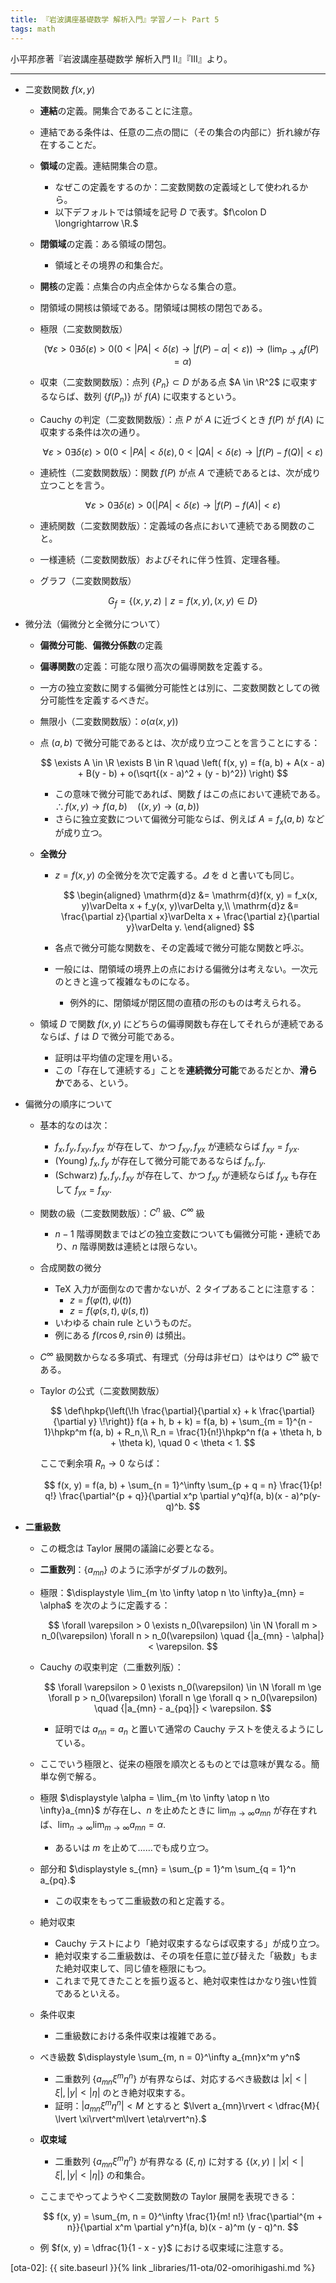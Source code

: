 ```yaml
---
title: 『岩波講座基礎数学 解析入門』学習ノート Part 5
tags: math
---
```


小平邦彦著『岩波講座基礎数学 解析入門 II』『III』より。

----

* 二変数関数 $f(x, y)$
  * **連結**の定義。開集合であることに注意。
  * 連結である条件は、任意の二点の間に（その集合の内部に）折れ線が存在することだ。
  * **領域**の定義。連結開集合の意。
    * なぜこの定義をするのか：二変数関数の定義域として使われるから。
    * 以下デフォルトでは領域を記号 $D$ で表す。$f\colon D \longrightarrow \R.$
  * **閉領域**の定義：ある領域の閉包。
    * 領域とその境界の和集合だ。
  * **開核**の定義：点集合の内点全体からなる集合の意。
  * 閉領域の開核は領域である。閉領域は開核の閉包である。
  * 極限（二変数関数版）

    $$
    \left(
      \forall \varepsilon > 0 \exists \delta(\varepsilon) > 0
      \left(
        0 < {|PA|} < \delta(\varepsilon)
        \rightarrow
        {|f(P) - \alpha|} < \varepsilon
      \right)
    \right)
    \rightarrow
    \left(\lim_{P \to A}f(P) = \alpha\right)
    $$

  * 収束（二変数関数版）：点列 $\lbrace P_n\rbrace \subset D$ がある点 $A \in \R^2$ に収束するならば、数列
    $\lbrace f(P_n)\rbrace$ が $f(A)$ に収束するという。
  * Cauchy の判定（二変数関数版）：点 $P$ が $A$ に近づくとき $f(P)$ が $f(A)$ に収束する条件は次の通り。

    $$
    \forall \varepsilon > 0 \exists \delta(\varepsilon) > 0
      \left(
        0 < {|PA|} < \delta(\varepsilon), 0 < {|QA|} < \delta(\varepsilon)
        \rightarrow
        {|f(P) - f(Q)|} < \varepsilon
      \right)
    $$

  * 連続性（二変数関数版）：関数 $f(P)$ が点 $A$ で連続であるとは、次が成り立つことを言う。

    $$
    \forall \varepsilon > 0 \exists \delta(\varepsilon) > 0
    \left(
      {|PA|} < \delta(\varepsilon)
      \rightarrow
      {|f(P) - f(A)|} < \varepsilon
    \right)
    $$

  * 連続関数（二変数関数版）：定義域の各点において連続である関数のこと。
  * 一様連続（二変数関数版）およびそれに伴う性質、定理各種。
  * グラフ（二変数関数版）

    $$
    G_f = \lbrace (x, y, z) \mid z = f(x, y), (x, y) \in D\rbrace
    $$

* 微分法（偏微分と全微分について）
  * **偏微分可能**、**偏微分係数**の定義
  * **偏導関数**の定義：可能な限り高次の偏導関数を定義する。
  * 一方の独立変数に関する偏微分可能性とは別に、二変数関数としての微分可能性を定義するべきだ。
  * 無限小（二変数関数版）：$o(\alpha(x, y))$
  * 点 $(a, b)$ で微分可能であるとは、次が成り立つことを言うことにする：

    $$
    \exists A \in \R \exists B \in R
    \quad
    \left(
        f(x, y) = f(a, b) + A(x - a) + B(y - b) + o(\sqrt{(x - a)^2 + (y - b)^2})
    \right)
    $$

    * この意味で微分可能であれば、関数 $f$ はこの点において連続である。$\therefore f(x, y) \to f(a, b)\quad((x, y) \to (a, b))$
    * さらに独立変数について偏微分可能ならば、例えば $A = f_x(a, b)$ などが成り立つ。
  * **全微分**
    * $z = f(x, y)$ の全微分を次で定義する。$\varDelta$ を $\mathrm{d}$ と書いても同じ。

       $$
       \begin{aligned}
       \mathrm{d}z &= \mathrm{d}f(x, y) = f_x(x, y)\varDelta x + f_y(x, y)\varDelta y,\\
       \mathrm{d}z &= \frac{\partial z}{\partial x}\varDelta x + \frac{\partial z}{\partial y}\varDelta y.
       \end{aligned}
       $$

    * 各点で微分可能な関数を、その定義域で微分可能な関数と呼ぶ。
    * 一般には、閉領域の境界上の点における偏微分は考えない。一次元のときと違って複雑なものになる。
      * 例外的に、閉領域が閉区間の直積の形のものは考えられる。
  * 領域 $D$ で関数 $f(x, y)$ にどちらの偏導関数も存在してそれらが連続であるならば、$f$ は $D$ で微分可能である。
    * 証明は平均値の定理を用いる。
    * この「存在して連続する」ことを**連続微分可能**であるだとか、**滑らか**である、という。
* 偏微分の順序について
  * 基本的なのは次：
    * $f_x, f_y, f_{xy}, f_{yx}$ が存在して、かつ $f_{xy}, f_{yx}$ が連続ならば $f_{xy} = f_{yx}.$
    * (Young) $f_x, f_y$ が存在して微分可能であるならば $f_x, f_y.$
    * (Schwarz) $f_x, f_y, f_{xy}$ が存在して、かつ $f_{xy}$ が連続ならば $f_{yx}$ も存在して $f_{yx} = f_{xy}.$
  * 関数の級（二変数関数版）：$C^n$ 級、$C^\infty$ 級
    * $n - 1$ 階導関数まではどの独立変数についても偏微分可能・連続であり、$n$ 階導関数は連続とは限らない。
  * 合成関数の微分
    * TeX 入力が面倒なので書かないが、2 タイプあることに注意する：
      * $z = f(\varphi(t), \psi(t))$
      * $z = f(\varphi(s, t), \psi(s, t))$
    * いわゆる chain rule というものだ。
    * 例にある $f(r\cos\theta, r\sin\theta)$ は頻出。
  * $C^\infty$ 級関数からなる多項式、有理式（分母は非ゼロ）はやはり $C^\infty$ 級である。
  * Taylor の公式（二変数関数版）

    $$
    \def\hpkp{\left(\!h \frac{\partial}{\partial x} + k \frac{\partial}{\partial y} \!\right)}
    f(a + h, b + k) = f(a, b) + \sum_{m = 1}^{n - 1}\hpkp^m f(a, b) + R_n,\\
    R_n = \frac{1}{n!}\hpkp^n f(a + \theta h, b + \theta k),
    \quad 0 < \theta < 1.
    $$

    ここで剰余項 $R_n \to 0$ ならば：

    $$
    f(x, y) = f(a, b) + \sum_{n = 1}^\infty \sum_{p + q = n} \frac{1}{p! q!}
      \frac{\partial^{p + q}}{\partial x^p \partial y^q}f(a, b)(x - a)^p(y-q)^b.
    $$

* **二重級数**
  * この概念は Taylor 展開の議論に必要となる。
  * **二重数列**：$\lbrace a_{mn}\rbrace$ のように添字がダブルの数列。
  * 極限：$\displaystyle \lim_{m \to \infty \atop n \to \infty}a_{mn} = \alpha$ を次のように定義する：

    $$
    \forall \varepsilon > 0
    \exists n_0(\varepsilon) \in \N
    \forall m > n_0(\varepsilon)
    \forall n > n_0(\varepsilon)
    \quad
    {|a_{mn} - \alpha|} < \varepsilon.
    $$

  * Cauchy の収束判定（二重数列版）：

    $$
    \forall \varepsilon > 0
    \exists n_0(\varepsilon) \in \N
    \forall m \ge \forall p > n_0(\varepsilon)
    \forall n \ge \forall q > n_0(\varepsilon)
    \quad
    {|a_{mn} - a_{pq}|} < \varepsilon.
    $$

    * 証明では $a_{nn} = a_n$ と置いて通常の Cauchy テストを使えるようにしている。
  * ここでいう極限と、従来の極限を順次とるものとでは意味が異なる。簡単な例で解る。
  * 極限 $\displaystyle \alpha = \lim_{m \to \infty \atop n \to \infty}a_{mn}$ が存在し、$n$ を止めたときに
    $\displaystyle \lim_{m\to\infty}a_{mn}$ が存在すれば、$\displaystyle \lim_{n\to\infty}\lim_{m\to\infty}a_{mn} = \alpha.$
    * あるいは $m$ を止めて……でも成り立つ。
  * 部分和 $\displaystyle s_{mn} = \sum_{p = 1}^m \sum_{q = 1}^n a_{pq}.$
    * この収束をもって二重級数の和と定義する。
  * 絶対収束
    * Cauchy テストにより「絶対収束するならば収束する」が成り立つ。
    * 絶対収束する二重級数は、その項を任意に並び替えた「級数」もまた絶対収束して、同じ値を極限にもつ。
    * これまで見てきたことを振り返ると、絶対収束性はかなり強い性質であるといえる。
  * 条件収束
    * 二重級数における条件収束は複雑である。
  * べき級数 $\displaystyle \sum_{m, n = 0}^\infty a_{mn}x^m y^n$
    * 二重数列 $\lbrace a_{mn}\xi^m\eta^n\rbrace$ が有界ならば、対応するべき級数は $\lvert x\rvert < \lvert \xi\rvert, \lvert y\rvert < \lvert \eta\rvert$ のとき絶対収束する。
    * 証明：$\lvert a_{mn}\xi^m\eta^n\rvert < M$ とすると $\lvert a_{mn}\rvert < \dfrac{M}{ \lvert \xi\rvert^m\lvert \eta\rvert^n}.$
  * **収束域**
    * 二重数列 $\lbrace a_{mn}\xi^m\eta^n\rbrace$ が有界なる $(\xi, \eta)$ に対する $\lbrace (x, y) \mid \lvert x\rvert < \lvert \xi\rvert, \lvert y\rvert < \lvert \eta\rvert\rbrace$ の和集合。
  * ここまでやってようやく二変数関数の Taylor 展開を表現できる：

    $$
    f(x, y) = \sum_{m, n = 0}^\infty \frac{1}{m! n!}
      \frac{\partial^{m + n}}{\partial x^m \partial y^n}f(a, b)(x - a)^m (y - q)^n.
    $$

  * 例 $f(x, y) = \dfrac{1}{1 - x - y}$ における収束域に注意する。

[ota-02]: {{ site.baseurl }}{% link _libraries/11-ota/02-omorihigashi.md %}
